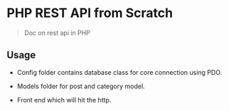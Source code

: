 # PHP REST API from Scratch
> Doc on rest api in PHP

## Usage
- Config folder contains database class for core connection using PDO. 

- Models folder for post and category model. 

- Front end which will hit the http. 